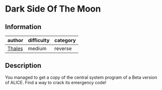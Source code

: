 # Dark Side Of The Moon

## Information
| author                       | difficulty | category |
|------------------------------|------------|----------|
| [Thales](https://thalium.re) | medium     | reverse  |

## Description
You managed to get a copy of the central system program of a Beta version of ALICE. Find a way to crack its emergency code!